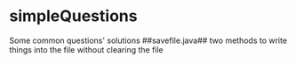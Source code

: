 # simpleQuestions
Some common questions' solutions
##savefile.java## two methods to write things into the file without clearing the file
